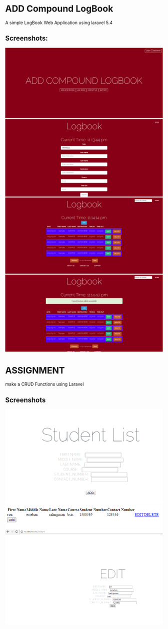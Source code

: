 # ADD Compound LogBook
A simple LogBook Web Application using laravel 5.4

## Screenshots:

![](https://github.com/ronmaru009/BSIS/blob/master/screenshotss/1.PNG)
![](https://github.com/ronmaru009/BSIS/blob/master/screenshotss/2.PNG)
![](https://github.com/ronmaru009/BSIS/blob/master/screenshotss/3.PNG)
![](https://github.com/ronmaru009/BSIS/blob/master/screenshotss/4.PNG)

# ASSIGNMENT 
make a CRUD Functions using Laravel

## Screenshots

![](https://github.com/ronmaru009/BSIS/blob/master/screenshotss/5.PNG)
![](https://github.com/ronmaru009/BSIS/blob/master/screenshotss/6.PNG)
![](https://github.com/ronmaru009/BSIS/blob/master/screenshotss/7.PNG)

